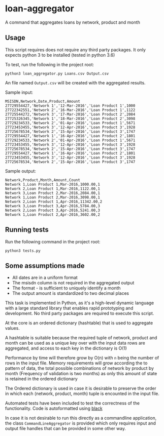 # loan-aggregator

A command that aggregates loans by network, product and month

## Usage

This script requires does not require any third party packages. It only
expects python 3 to be installed (tested in python 3.6)

To test, run the following in the project root:

`python3 loan_aggregator.py Loans.csv Output.csv`

An file named `Output.csv` will be created with the aggregated results.

Sample input:

```
MSISDN,Network,Date,Product,Amount
27729554427,'Network 1','12-Mar-2016','Loan Product 1',1000
27722342551,'Network 2','16-Mar-2016','Loan Product 1',1122
27725544272,'Network 3','17-Mar-2016','Loan Product 2',2084
27725326345,'Network 1','18-Mar-2016','Loan Product 2',3098
27729234533,'Network 2','01-Apr-2016','Loan Product 1',5671
27723453455,'Network 3','12-Apr-2016','Loan Product 3',1928
27725678534,'Network 2','15-Apr-2016','Loan Product 3',1747
27729554427,'Network 1','16-Apr-2016','Loan Product 2',1801
27729234533,'Network 2','01-Apr-2016','Loan Product 1',5671
27723453455,'Network 3','12-Apr-2016','Loan Product 3',1928
27725678534,'Network 2','15-Apr-2016','Loan Product 3',1747
27729554427,'Network 1','16-Apr-2016','Loan Product 2',1801
27723453455,'Network 3','12-Apr-2016','Loan Product 3',1928
27725678534,'Network 2','15-Apr-2016','Loan Product 3',1747
```

Sample output:

```
Network,Product,Month,Amount,Count
Network 1,Loan Product 1,Mar-2016,1000.00,1
Network 2,Loan Product 1,Mar-2016,1122.00,1
Network 3,Loan Product 2,Mar-2016,2084.00,1
Network 1,Loan Product 2,Mar-2016,3098.00,1
Network 2,Loan Product 1,Apr-2016,11342.00,2
Network 3,Loan Product 3,Apr-2016,5784.00,3
Network 2,Loan Product 3,Apr-2016,5241.00,3
Network 1,Loan Product 2,Apr-2016,3602.00,2
```

## Running tests

Run the following command in the project root:

`python3 tests.py`


## Some assumptions made

- All dates are in a uniform format
- The msisdn column is not required in the aggregated output
- The format <month>-<year> is sufficient to uniquely identify a month
- The output amount is standardized to two decimal places

This task is implemented in Python, as it's a high-level dynamic language with
a large standard library that enables rapid prototyping and development.
No third party packages are required to execute this script.

At the core is an ordered dictionary (hashtable) that is used to aggregate
values. 

A hashtable is suitable because the required tuple of network, product and
month can be used as a unique key over with the input data rows are aggregated,
and access to each key in the dictionary is O(1)

Performance by time will therefore grow by O(n) with `n` being the number of rows
in the input file. Memory requirements will grow according the to pattern of
data, the total possible combinations of network by product by month
(Frequency of validation is two months) as only this amount of state
is retained in the ordered dictionary

The Ordered dictionary is used in case it is desirable to preserve the
order in which each (network, product, month) tuple is encounted in the
input file.

Automated tests have been included to test the correctness of the functionality.
Code is autoformatted using [black](https://github.com/ambv/black)

In case it is not desirable to run this directly as a commandline application,
the class `CommandLineAggregator` is provided which only requires input and
output file handles that can be provided in some other way.
